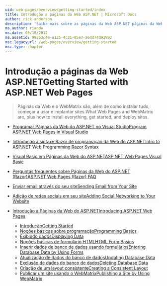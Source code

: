 ```yaml
---
uid: web-pages/overview/getting-started/index
title: Introdução a páginas da Web ASP.NET | Microsoft Docs
author: rick-anderson
description: 'Saiba mais sobre as páginas da Web ASP.NET páginas da Web ASP.NET e a nova sintaxe do Razor fornecem uma maneira rápida, acessível e leve de combinar código de servidor com HTML t...'
ms.author: riande
ms.date: 05/18/2012
ms.assetid: 99253c4e-a125-4c21-85e7-a6dd74d93892
msc.legacyurl: /web-pages/overview/getting-started
msc.type: chapter
---
```

<a name="getting-started-with-aspnet-web-pages"></a><span data-ttu-id="f1b1c-103">Introdução a páginas da Web ASP.NET</span><span class="sxs-lookup"><span data-stu-id="f1b1c-103">Getting Started with ASP.NET Web Pages</span></span>
====================
> <span data-ttu-id="f1b1c-104">Páginas da Web e o WebMatrix são, além de como instalar tudo, começar a usar e implantar sites.</span><span class="sxs-lookup"><span data-stu-id="f1b1c-104">What Web Pages and WebMatrix are, plus how to install everything, get started, and deploy sites.</span></span>


- [<span data-ttu-id="f1b1c-105">Programar Páginas da Web do ASP.NET no Visual Studio</span><span class="sxs-lookup"><span data-stu-id="f1b1c-105">Program ASP.NET Web Pages in Visual Studio</span></span>](program-asp-net-web-pages-in-visual-studio.md)
- [<span data-ttu-id="f1b1c-106">Introdução à sintaxe Razor de programação da Web do ASP.NET</span><span class="sxs-lookup"><span data-stu-id="f1b1c-106">Intro to ASP.NET Web Programming Razor Syntax</span></span>](introducing-razor-syntax-c.md)
- [<span data-ttu-id="f1b1c-107">Visual Basic em Páginas da Web do ASP.NET</span><span class="sxs-lookup"><span data-stu-id="f1b1c-107">ASP.NET Web Pages Visual Basic</span></span>](introducing-razor-syntax-vb.md)
- [<span data-ttu-id="f1b1c-108">Perguntas frequentes sobre Páginas da Web do ASP.NET (Razor)</span><span class="sxs-lookup"><span data-stu-id="f1b1c-108">ASP.NET Web Pages (Razor) FAQ</span></span>](aspnet-web-pages-razor-faq.md)
- [<span data-ttu-id="f1b1c-109">Enviar email através do seu site</span><span class="sxs-lookup"><span data-stu-id="f1b1c-109">Sending Email from Your Site</span></span>](11-adding-email-to-your-web-site.md)
- [<span data-ttu-id="f1b1c-110">Adição de redes sociais em seu site</span><span class="sxs-lookup"><span data-stu-id="f1b1c-110">Adding Social Networking to Your Website</span></span>](13-adding-social-networking-to-your-web-site.md)
- [<span data-ttu-id="f1b1c-111">Introdução a Páginas da Web do ASP.NET</span><span class="sxs-lookup"><span data-stu-id="f1b1c-111">Introducing ASP.NET Web Pages</span></span>](introducing-aspnet-web-pages-2/index.md)

    - [<span data-ttu-id="f1b1c-112">Introdução</span><span class="sxs-lookup"><span data-stu-id="f1b1c-112">Getting Started</span></span>](introducing-aspnet-web-pages-2/getting-started.md)
    - [<span data-ttu-id="f1b1c-113">Noções básicas sobre programação</span><span class="sxs-lookup"><span data-stu-id="f1b1c-113">Programming Basics</span></span>](introducing-aspnet-web-pages-2/intro-to-web-pages-programming.md)
    - [<span data-ttu-id="f1b1c-114">Exibindo dados</span><span class="sxs-lookup"><span data-stu-id="f1b1c-114">Displaying Data</span></span>](introducing-aspnet-web-pages-2/displaying-data.md)
    - [<span data-ttu-id="f1b1c-115">Noções básicas de formulário HTML</span><span class="sxs-lookup"><span data-stu-id="f1b1c-115">HTML Form Basics</span></span>](introducing-aspnet-web-pages-2/form-basics.md)
    - [<span data-ttu-id="f1b1c-116">Inserir dados de banco de dados usando formulários</span><span class="sxs-lookup"><span data-stu-id="f1b1c-116">Entering Database Data by Using Forms</span></span>](introducing-aspnet-web-pages-2/entering-data.md)
    - [<span data-ttu-id="f1b1c-117">Atualização de dados do banco de dados</span><span class="sxs-lookup"><span data-stu-id="f1b1c-117">Updating Database Data</span></span>](introducing-aspnet-web-pages-2/updating-data.md)
    - [<span data-ttu-id="f1b1c-118">Exclusão de dados do banco de dados</span><span class="sxs-lookup"><span data-stu-id="f1b1c-118">Deleting Database Data</span></span>](introducing-aspnet-web-pages-2/deleting-data.md)
    - [<span data-ttu-id="f1b1c-119">Criação de um layout consistente</span><span class="sxs-lookup"><span data-stu-id="f1b1c-119">Creating a Consistent Layout</span></span>](introducing-aspnet-web-pages-2/layouts.md)
    - [<span data-ttu-id="f1b1c-120">Publicar um site usando o WebMatrix</span><span class="sxs-lookup"><span data-stu-id="f1b1c-120">Publishing a Site by Using WebMatrix</span></span>](introducing-aspnet-web-pages-2/publishing.md)
